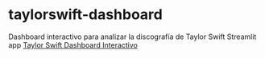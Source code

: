 # taylorswift-dashboard
Dashboard interactivo para analizar la discografía de Taylor Swift 
Streamlit app
[Taylor Swift Dashboard Interactivo](https://share.streamlit.io/natvzqz/taylorswift-dashboard/main/mainSTS.py)
